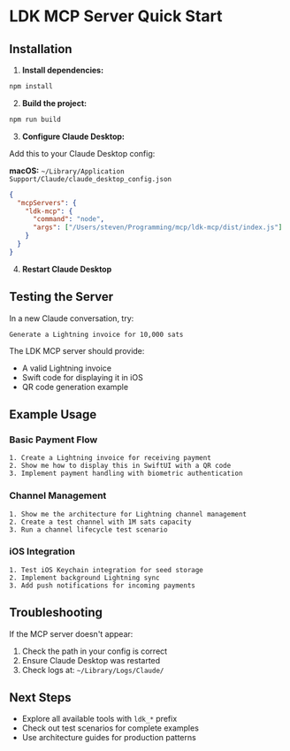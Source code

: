 # LDK MCP Server Quick Start

## Installation

1. **Install dependencies:**
```bash
npm install
```

2. **Build the project:**
```bash
npm run build
```

3. **Configure Claude Desktop:**

Add this to your Claude Desktop config:

**macOS:** `~/Library/Application Support/Claude/claude_desktop_config.json`

```json
{
  "mcpServers": {
    "ldk-mcp": {
      "command": "node",
      "args": ["/Users/steven/Programming/mcp/ldk-mcp/dist/index.js"]
    }
  }
}
```

4. **Restart Claude Desktop**

## Testing the Server

In a new Claude conversation, try:

```
Generate a Lightning invoice for 10,000 sats
```

The LDK MCP server should provide:
- A valid Lightning invoice
- Swift code for displaying it in iOS
- QR code generation example

## Example Usage

### Basic Payment Flow
```
1. Create a Lightning invoice for receiving payment
2. Show me how to display this in SwiftUI with a QR code
3. Implement payment handling with biometric authentication
```

### Channel Management
```
1. Show me the architecture for Lightning channel management
2. Create a test channel with 1M sats capacity
3. Run a channel lifecycle test scenario
```

### iOS Integration
```
1. Test iOS Keychain integration for seed storage
2. Implement background Lightning sync
3. Add push notifications for incoming payments
```

## Troubleshooting

If the MCP server doesn't appear:
1. Check the path in your config is correct
2. Ensure Claude Desktop was restarted
3. Check logs at: `~/Library/Logs/Claude/`

## Next Steps

- Explore all available tools with `ldk_*` prefix
- Check out test scenarios for complete examples
- Use architecture guides for production patterns